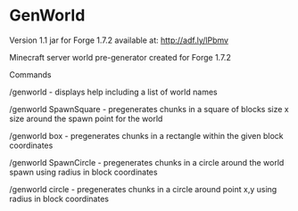 GenWorld
========

Version 1.1 jar for Forge 1.7.2 available at: http://adf.ly/lPbmv

Minecraft server world pre-generator created for Forge 1.7.2

Commands

/genworld    - displays help including a list of world names

/genworld SpawnSquare <world> <size>  - pregenerates chunks in a square of blocks size x size around the spawn point for the world

/genworld box <min x> <min y> <max x> <max y> - pregenerates chunks in a rectangle within the given block coordinates


/genworld SpawnCircle <radius> - pregenerates chunks in a circle around the world spawn using radius in block coordinates

/genworld circle <x> <y> <radius> - pregenerates chunks in a circle around point x,y using radius in block coordinates

